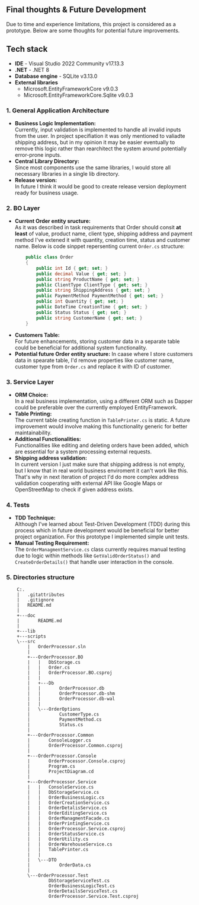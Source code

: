 ## Final thoughts & Future Development
Due to time and experience limitations, this project is considered as a prototype. Below are some thoughts for potential future improvements.

## Tech stack
- **IDE** - Visual Studio 2022 Community v17.13.3
- **.NET** - .NET 8
- **Database engine** - SQLite v3.13.0
- **External libraries**
    - Microsoft.EntityFrameworkCore v9.0.3
    - Microsoft.EntityFrameworkCore.Sqlite v9.0.3

### 1. General Application Architecture
- **Business Logic Implementation:**  
    Currently, input validation is implemented to handle all invalid inputs from the user. In project specifiation it was only mentioned to valiadte shipping address, but in my opinion it may be easier eventually to remove this logic rather than rearchitect the system around potentially error-prone inputs.
- **Central Library Directory:**  
    Since most components use the same libraries, I would store all necessary libraries in a single lib directory.
- **Release version:**   
    In future I think it would be good to create release version deployment ready for business usage.

### 2. BO Layer
- **Current Order entity sructure:**  
    As it was described in task requirements that Order should consit **at least** of value, product name, client type, shipping address and payment method I've extened it with quantity, creation time, status and customer name. Below is code sinppet repersenting current `Order.cs` structure:
    ```csharp
        public class Order
        {
            public int Id { get; set; }
            public decimal Value { get; set; }
            public string ProductName { get; set; }
            public ClientType ClientType { get; set; }
            public string ShippingAddress { get; set; }
            public PaymentMethod PaymentMethod { get; set; }
            public int Quantity { get; set; }
            public DateTime CreationTime { get; set; }
            public Status Status { get; set; }
            public string CustomerName { get; set; }
        }
    ```
- **Customers Table:**  
    For future enhancements, storing customer data in a separate table could be beneficial for additional system functionality.
- **Potential future Order entity sructure:**
    In caase where I store customers data in spearate table, I'd remove properties like customer name, customer type from `Order.cs` and replace it with ID of customer.

### 3. Service Layer
- **ORM Choice:**  
    In a real business implementation, using a different ORM such as Dapper could be preferable over the currently employed EntityFramework.
- **Table Printing:**  
    The current table creating function in `TablePrinter.cs` is static. A future improvement would involve making this functionality generic for better maintainability.
- **Additional Functionalities:**  
    Functionalities like editing and deleting orders have been added, which are essential for a system processing external requests.
- **Shipping address validation:**   
    In current version I just make sure that shipping address is not empty, but I know that in real world business enviroment it can't work like this. That's why in next iteration of project I'd do more complex address validation cooperating with external API like Google Maps or OpenStreetMap to check if given address exists.

### 4. Tests
- **TDD Technique:**  
    Although I've learned about Test-Driven Development (TDD) during this process which in future development would be beneficial for better project organization. For this prototype I implemented simple unit tests.
- **Manual Testing Requirement:**  
    The `OrderManagmentService.cs` class currently requires manual testing due to logic within methods like `GetValidOrderStatus()` and `CreateOrderDetails()` that handle user interaction in the console.

### 5. Directories structure
```plaintext
    C:.
    |   .gitattributes
    |   .gitignore
    |   README.md
    |   
    +---doc
    |       README.md
    |       
    +---lib
    +---scripts
    \---src
        |   OrderProcessor.sln
        |   
        +---OrderProcessor.BO
        |   |   DbStorage.cs
        |   |   Order.cs
        |   |   OrderProcessor.BO.csproj
        |   |   
        |   +---Db
        |   |       OrderProcessor.db
        |   |       OrderProcessor.db-shm
        |   |       OrderProcessor.db-wal
        |   |       
        |   \---OrderOptions
        |           CustomerType.cs
        |           PaymentMethod.cs
        |           Status.cs
        |           
        +---OrderProcessor.Common
        |       ConsoleLogger.cs
        |       OrderProcessor.Common.csproj
        |       
        +---OrderProcessor.Console
        |       OrderProcessor.Console.csproj
        |       Program.cs
        |       ProjectDiagram.cd
        |       
        +---OrderProcessor.Service
        |   |   ConsoleService.cs
        |   |   DbStorageService.cs
        |   |   OrderBusinessLogic.cs
        |   |   OrderCreationService.cs
        |   |   OrderDetalisService.cs
        |   |   OrderEditingService.cs
        |   |   OrderManagmentFacade.cs
        |   |   OrderPrintingService.cs
        |   |   OrderProcessor.Service.csproj
        |   |   OrderStatusService.cs
        |   |   OrderUtility.cs
        |   |   OrderWarehouseService.cs
        |   |   TablePrinter.cs
        |   |   
        |   \---DTO
        |           OrderData.cs
        |           
        \---OrderProcessor.Test
                DbStorageServiceTest.cs
                OrderBusinessLogicTest.cs
                OrderDetailsServiceTest.cs
                OrderProcessor.Service.Test.csproj
```
